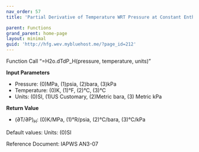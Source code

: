 ```yaml
---
nav_order: 57
title: 'Partial Derivative of Temperature WRT Pressure at Constant Enthalpy f(P, T)'

parent: Functions
grand_parent: home-page
layout: minimal
guid: 'http://hfg.wev.mybluehost.me/?page_id=212'
---
```


Function Call “=H2o.dTdP\_H(pressure, temperature, units)”

**Input Parameters**

- Pressure: (0)MPa, (1)psia, (2)bara, (3)kPa
- Temperature: (0)K, (1)°F, (2)°C, (3)°C
- Units: (0)SI, (1)US Customary, (2)Metric bara, (3) Metric kPa

**Return Value**

- (∂T/∂P)<sub>H</sub>: (0)K/MPa, (1)°R/psia, (2)°C/bara, (3)°C/kPa

Default values: Units: (0)SI

Reference Document: IAPWS AN3-07